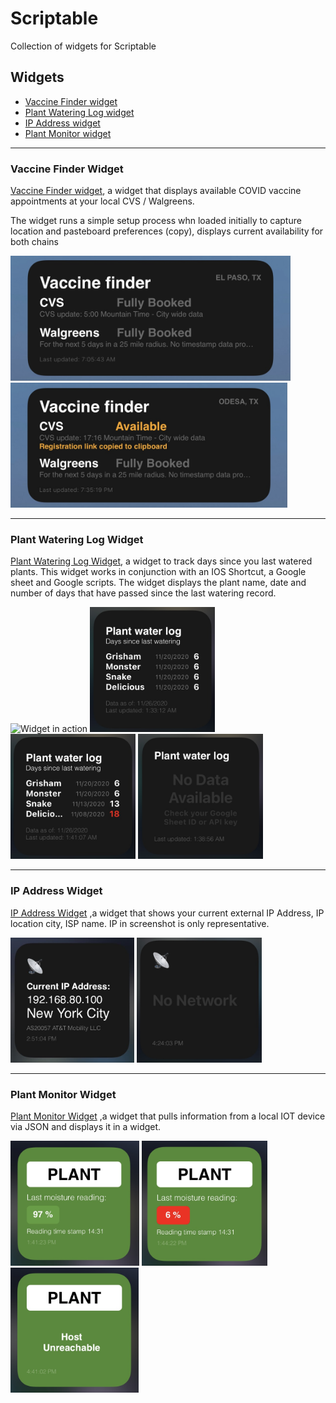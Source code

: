 # Scriptable
Collection of widgets for Scriptable

## Widgets

* [Vaccine Finder widget](#VaccineFinder)
* [Plant Watering Log widget](#plant-watering-log-widget)
* [IP Address widget](#ip-address-widget)
* [Plant Monitor widget](#plant-monitor-widget)

--- 
### Vaccine Finder Widget
[Vaccine Finder widget](#VaccineFinder/README.md), a widget that displays available COVID vaccine appointments at your local CVS / Walgreens.

The widget runs a simple setup process whn loaded initially to capture location and pasteboard preferences (copy), displays current availability for both chains

<img src="VaccineFinder/Booked.jpg" alt="Widget 'All Boked' for both chains" height="200"> <img src="VaccineFinder/Available.jpg" alt="Widget with available appointments and pasteboard enabled" height="200">

--- 
### Plant Watering Log Widget
[Plant Watering Log Widget](plant-watering-log-widget/README.md), a widget to track days since you last watered plants. This widget works in conjunction with an IOS Shortcut, a Google sheet and Google scripts.
The widget displays the plant name, date and number of days that have passed since the last watering record.

<img src="plant-watering-log-widget/Action.gif" alt="Widget in action" height="200"> <img src="plant-watering-log-widget/Log.jpg" alt="Log example" height="200"> <img src="plant-watering-log-widget/Threshold.jpg" alt="Over threshold" height="200"> <img src="plant-watering-log-widget/NoData.jpg" alt="Key error" height="200">

---
### IP Address Widget
[IP Address Widget](ip-address-widget/currentip.js) ,a widget that shows your current external IP Address, IP location city, ISP name.
IP in screenshot is only representative.

<img src="ip-address-widget/widget.JPG" alt="IP Address" height="200"> <img src="ip-address-widget/nonetwork.jpg" alt="IP Address" height="200">

--- 
### Plant Monitor Widget
[Plant Monitor Widget](plant-monitor-widget/plant-monitor-widget.js) ,a widget that pulls information from a local IOT device via JSON and displays it in a widget. 

<img src="plant-monitor-widget/Good.jpg" alt="Above threshold" height="200"> <img src="plant-monitor-widget/Bad.jpg" alt="Under threshold" height="200"> <img src="plant-monitor-widget/Unreachable.jpg" alt="Host Unreachable" height="200">

